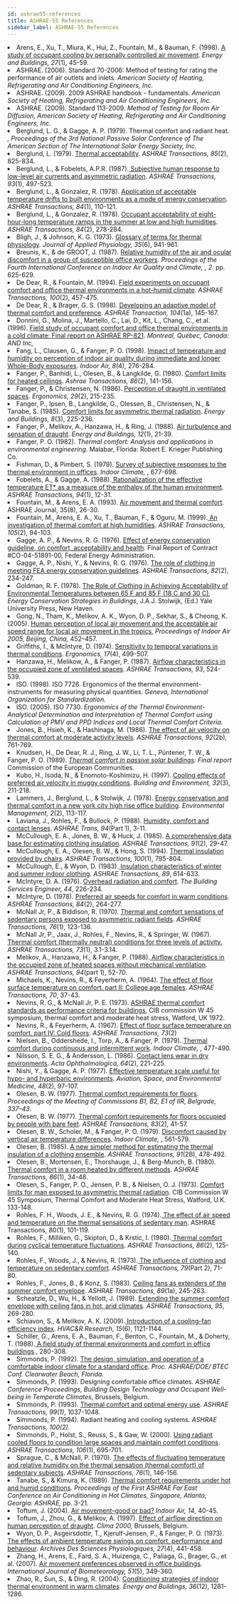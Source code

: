 ```yaml
---
id: ashrae55-references
title: ASHRAE-55 References
sidebar_label: ASHRAE-55 References
---
```



<li>Arens, E., Xu, T., Miura, K., Hui, Z., Fountain, M., &amp; Bauman, F. (1998). <a href="http://escholarship.org/uc/item/95j1j6vj" target="_blank">A study of occupant cooling by personally controlled air movement</a>.<em> Energy and Buildings, 27</em>(1), 45-59. </li>
  <li>ASHRAE. (2006). Standard 70-2006: Method of testing for rating the performance of air outlets and inlets.<em> American Society of Heating, Refrigerating and Air Conditioning Engineers, Inc. </em></li>
  <li>ASHRAE. (2009). 2009 ASHRAE handbook - fundamentals.<em> American Society of Heating, Refrigerating and Air Conditioning Engineers, Inc. </em></li>
  <li>ASHRAE. (2009). Standard 113-2009.<em> Method of Testing for Room Air Diffusion, American Society of Heating, Refrigerating and Air Conditioning Engineers, Inc.</em></li>
  <li>Berglund, L. G., &amp; Gagge, A. P. (1979). Thermal comfort and radiant heat. <em>, Proceedings of the 3rd National Passive Solar Conference of The American Section of The International Solar Energy Society, Inc. </em></li>
  <li>Berglund, L. (1979). <a href="other-papers/Berglund 1979 Thermal acceptability.pdf" target="_blank">Thermal acceptability</a>.<em> ASHRAE Transactions, 85</em>(2), 825-834. </li>
  <li>Berglund, L., &amp; Fobelets, A.P.R. (1987).<a href="other-papers/Berglund - Fobelets 1987 Subjective human response to low-level air currents and asymmetric radiation.pdf" target="_blank"> Subjective human response to low-level air currents and asymmetric radiation</a>.<em> ASHRAE Transactions, 93</em>(1), 497-523. </li>
  <li>Berglund, L., &amp; Gonzalez, R. (1978). <a href="other-papers/Berglund - Gonzalez 1978 Application of acceptable temperature drifts to built environments as a mode of energy conservation.pdf" target="_blank">Application of acceptable temperature drifts to built environments as a mode of energy conservation</a>.<em> ASHRAE Transactions, 84</em>(1), 110-121. </li>
  <li>Berglund, L., &amp; Gonzalez, R. (1978). <a href="other-papers/Berglund - Gonzalez 1978 Occupant acceptability of eight-hour-long temperature ramps in the summer at low and high humidities.pdf" target="_blank">Occupant acceptability of eight-hour-long temperature ramps in the summer at low and high humidities</a>.<em> ASHRAE Transactions, 84</em>(2), 278-284. </li>
  <li>Bligh, J., &amp; Johnson, K. G. (1973). <a href="other-papers/Bligh - Johnson 1973 Glossary of terms for thermal physiology.pdf" target="_blank">Glossary of terms for thermal physiology</a>.<em> Journal of Applied Physiology, 35</em>(6), 941-961. </li>
  <li>Breunis, K., &amp; de GROOT, J. (1987). <a href="other-papers/Breunis - deGroot 1987 Relative humidity of the air and ocular discomfort in a group of susceptible office workers.pdf" target="_blank">Relative humidity of the air and ocular discomfort in a group of susceptible office workers</a>. <em>Proceedings of the Fourth International Conference on Indoor Air Quality and Climate, , 2. </em>pp. 625-629. </li>
  <li>De Dear, R., &amp; Fountain, M. (1994). <a href="other-papers/de Dear - Fountain 1994 Field experiments on occupant comfort and office thermal environments in a hot-humid climate.pdf" target="_blank">Field experiments on occupant comfort and office thermal environments in a hot-humid climate</a>.<em> ASHRAE Transactions, 100</em>(2), 457-475. </li>
  <li>De Dear, R., &amp; Brager, G. S. (1998). <a href="other-papers/de Dear - Brager 1998 Developing an adaptive model of thermal comfort and preference.pdf" target="_blank">Developing an adaptive model of thermal comfort and preference</a>.<em> ASHRAE Transaction, 104</em>(1a), 145-167. </li>
  <li>Donnini, G., Molina, J., Martello, C., Lai, D., Kit, L., Chang, C., et al. (1996). <a href="other-papers/Donnini et al 1996 Field study of occupant comfort and office thermal environment in a cold climate - Final Report of RP-821.pdf" target="_blank">Field study of occupant comfort and office thermal environments in a cold climate: Final report on ASHRAE RP-821</a>.<em> Montreal, Qu&eacute;bec, Canada: AND Inc, </em></li>
  <li>Fang, L., Clausen, G., &amp; Fanger, P. O. (1998). <a href="http://onlinelibrary.wiley.com/doi/10.1111/j.1600-0668.1998.00008.x/abstract" target="_blank">Impact of temperature and humidity on perception of indoor air quality during immediate and longer Whole-Body exposures</a>.<em> Indoor Air, 8</em>(4), 276-284. </li>
  <li>Fanger, P., Banhidi, L., Olesen, B., &amp; Langkilde, G. (1980). <a href="other-papers/Fanger et al 1980 Comfort limits for heated ceilings..pdf" target="_blank">Comfort limits for heated ceilings</a>.<em> Ashrae Transactions, 86</em>(2), 141-156. </li>
  <li>Fanger, P., &amp; Christensen, N. (1986). <a href="other-papers/Fanger et al 1986 Perception of draught in ventilated spaces.pdf" target="_blank">Perception of draught in ventilated spaces</a>.<em> Ergonomics, 29</em>(2), 215-235. </li>
  <li>Fanger, P., Ipsen, B., Langkilde, G., Olessen, B., Christensen, N., &amp; Tanabe, S. (1985). <a href="http://www.sciencedirect.com/science/article/pii/0378778885900064" target="_blank">Comfort limits for asymmetric thermal radiation</a>.<em> Energy and Buildings, 8</em>(3), 225-236. </li>
  <li>Fanger, P., Melikov, A., Hanzawa, H., &amp; Ring, J. (1988). <a href="http://www.sciencedirect.com/science/article/pii/0378778888900539" target="_blank">Air turbulence and sensation of draught</a>.<em> Energy and Buildings, 12</em>(1), 21-39. </li>
  <li>Fanger, P. O. (1982). <em>Thermal comfort: Analysis and applications in environmental engineering</em>. Malabar, Florida: Robert E. Krieger Publishing Co. </li>
  <li>Fishman, D., &amp; Pimbert, S. (1979). <a href="other-papers/Fishman - Pimbert 1979 Survey of subjective responses to the thermal environment in offices.pdf" target="_blank">Survey of subjective responses to the thermal environment in offices</a>.<em> Indoor Climate, </em>, 677-698. </li>
  <li>Fobelets, A., &amp; Gagge, A. (1988).<a href="other-papers/Fobelets et al 1988 Rationalization of the effective temperature, ET, as a measure of the enthalpy of the human indoor environment.pdf" target="_blank"> Rationalization of the effective temperature ET* as a measure of the enthalpy of the human environment</a>.<em> ASHRAE Transactions, 94</em>(1), 12-31. </li>
  <li>Fountain, M., &amp; Arens, E. A. (1993). <a href="http://escholarship.org/uc/item/0q03g71s" target="_blank">Air movement and thermal comfort</a>. ASHRAE Journal, 35(8), 26-30.</li>
  <li>Fountain, M., Arens, E. A., Xu, T., Bauman, F., &amp; Oguru, M. (1999).<a href="http://escholarship.org/uc/item/94m840fb" target="_blank"> An investigation of thermal comfort at high humidities</a>. <em>ASHRAE Transactions, 105</em>(2), 94-103. </li>
  <li>Gagge, A. P., &amp; Nevins, R. G. (1976). <a href="other-papers/Gagge - Nevins 1976 Effect of energy conservation guidelines on comfort, acceptability and health.pdf" target="_blank">Effect of energy conservation guideline, on comfort, acceptability and health</a>. Final Report of Contract #CO-04-51891-00, Federal Energy Administration.</li>
  <li>Gagge, A. P., Nishi, Y., &amp; Nevins, R. G. (1976). <a href="other-papers/Gagge et al 1976 The role of clothing in meeting FEA energy conservation guidelines.pdf" target="_blank">The role of clothing in meeting FEA energy conservation guidelines</a>.<em> ASHRAE Transactions, 82</em>(2), 234-247. </li>
  <li>Goldman, R. F. (1978). <a href="other-papers/Goldman 1978 The Role of Clothing in Achieving Acceptability of Environmental Temperatures Between 65 F and 85 F (18 C and 30 C).pdf" target="_blank">The Role of Clothing in Achieving Acceptability of Environmental Temperatures between 65 F and 85 F (18 C and 30 C)</a><em>, Energy Conservation Strategies in Buildings</em>, J.A.J. Stolwijk, (Ed.) Yale University Press, New Haven.</li>
  <li>Gong, N., Tham, K., Melikov, A. K., Wyon, D. P., Sekhar, S., &amp; Cheong, K. (2005). <a href="other-papers/Gong et al 2005 human perception of local air movement and the acceptable air velocity range for local air movement in the tropics.pdf" target="_blank">Human  perception of local air movement and the acceptable air speed range for  local air movement in the tropics</a>,<em> Proceedings of Indoor Air 2005, Beijing, China,</em> 452&ndash;457. </li>
  <li>Griffiths, I., &amp; McIntyre, D. (1974). <a href="http://www.tandfonline.com/doi/abs/10.1080/00140137408931380" target="_blank">Sensitivity to temporal variations in thermal conditions</a>.<em> Ergonomics, 17</em>(4), 499-507. </li>
  <li>Hanzawa, H., Melikow, A., &amp; Fanger, P. (1987). <a href="other-papers/Hanzawa - Melikov 1987 Airflow characteristics in the occupied zone of ventilated spaces.pdf" target="_blank">Airflow characteristics in the occupied zone of ventilated spaces</a>.<em> ASHRAE Transactions, 93</em>, 524-539. </li>
  <li>ISO. (1998). ISO 7726. Ergonomics of the thermal environment-instruments for measuring physical quantities.<em> Geneva, International Organization for Standardization. </em></li>
  <li>ISO. (2005). ISO 7730.<em> Ergonomics of the Thermal Environment-Analytical Determination and Interpretation of Thermal Comfort using Calculation of PMV and PPD Indices and Local Thermal Comfort Criteria. </em></li>
  <li>Jones, B., Hsieh, K., &amp; Hashinaga, M. (1986). <a href="other-papers/Jones et al 1986 The effect of air velocity on thermal comfort at moderate activity levels.pdf" target="_blank">The effect of air velocity on thermal comfort at moderate activity levels</a>.<em> ASHRAE Transactions, 92</em>(2b), 761-769. </li>
  <li>Knudsen, H., De Dear, R. J., Ring, J. W., Li, T. L., P&uuml;ntener, T. W., &amp; Fanger, P. O. (1989). <em><a href="other-papers/Knudsen et al 1989 Thermal comfort in passive solar buildings.pdf" target="_blank">Thermal comfort in passive solar buildings</a>: Final report</em> Commission of the European Communities. </li>
  <li>Kubo, H., Isoda, N., &amp; Enomoto-Koshimizu, H. (1997). <a href="http://www.sciencedirect.com/science/article/pii/S0360132396000388" target="_blank">Cooling effects of preferred air velocity in muggy conditions</a>.<em> Building and Environment, 32</em>(3), 211-218. </li>
  <li>Lammers, J., Berglund, L., &amp; Stolwijk, J. (1978). <a href="http://www.springerlink.com/content/k02251872186h185/" target="_blank">Energy conservation and thermal comfort in a new york city high rise office building</a>.<em> Environmental Management, 2</em>(2), 113-117. </li>
  <li>Laviana, J., Rohles, F., &amp; Bullock, P. (1988). <a href="other-papers/Laviana et al 1988 Humidity, comfort and contact lenses.pdf" target="_blank">Humidity, comfort and contact lenses</a>.<em> ASHRAE Trans, 94</em>(Part 1), 3-11. </li>
  <li>McCullough, E. A., Jones, B. W., &amp; Huck, J. (1985). <a href="other-papers/McCullough et al 1985 A comprehensive data base for estimating clothing insulation.pdf" target="_blank">A comprehensive data base for estimating clothing insulation</a>.<em> ASHRAE Transactions, 91</em>(2), 29-47. </li>
  <li>McCullough, E. A., Olesen, B. W., &amp; Hong, S. (1994). <a href="other-papers/McCullough et al 1994 Thermal insulation provided by chairs.pdf" target="_blank">Thermal insulation provided by chairs</a>.<em> ASHRAE Transactions, 100</em>(1), 795-804. </li>
  <li>McCullough, E., &amp; Wyon, D. (1983).<a href="other-papers/McCullough - Wyon 1983 Insulation characteristics of winter and summer indoor clothing.pdf" target="_blank"> Insulation characteristics of winter and summer indoor clothing</a>.<em> ASHRAE Transactions, 89</em>, 614-633. </li>
  <li>McIntyre, D. A. (1976). <a href="other-papers/McIntyre 1976 Overhead radiation and comfort.pdf" target="_blank">Overhead radiation and comfort</a>.<em> The Building Services Engineer, 44</em>, 226-234. </li>
  <li>McIntyre, D. (1978). <a href="other-papers/McIntyre 1978 Preferred air speeds for comfort in warm conditions.pdf" target="_blank">Preferred air speeds for comfort in warm conditions</a>.<em> ASHRAE Transactions, 84</em>(2), 264-277. </li>
  <li>McNall Jr, P., &amp; Biddison, R. (1970). <a href="other-papers/McNall - Biddison 1970 Thermal and comfort sensations of sedentary persons exposed to asymmetric radiant fields.pdf" target="_blank">Thermal and comfort sensations of sedentary persons exposed to asymmetric radiant fields</a>.<em> ASHRAE Transactions, 76</em>(1), 123-136. </li>
  <li>McNall Jr, P., Jaax, J., Rohles, F., Nevins, R., &amp; Springer, W. (1967). <a href="other-papers/McNall et al 1967 Thermal comfort (thermally neutral) conditions for three levels of activity.pdf" target="_blank">Thermal comfort (thermally neutral) conditions for three levels of activity.</a><em> ASHRAE Transactions, 73</em>(1), 3.1-3.14. </li>
  <li>Melikov, A., Hanzawa, H., &amp; Fanger, P. (1988).<a href="other-papers/Melikov et al 1988 Airflow characteristics in the occupied zone of heated spaces without mechanical ventilation.pdf" target="_blank"> Airflow characteristics in the occupied zone of heated spaces without mechanical ventilation</a>.<em> ASHRAE Transactions, 94</em>(part 1), 52-70. </li>
  <li>Michaels, K., Nevins, R., &amp; Feyerherm, A. (1964). <a href="other-papers/Nevins et al 1964 The effect of floor surface temperature on comfort Part II-College age females.pdf" target="_blank">The effect of floor surface temperature on comfort. part II: College age females</a>.<em> ASHRAE Transactions, 70</em>, 37-43. </li>
  <li>Nevins, R. G., &amp; McNall Jr, P. E. (1973). <a href="other-papers/Nevins - McNall 1972 ASHRAE thermal comfort standards as performance criteria for buildings.pdf" target="_blank">ASHRAE thermal comfort standards as performance criteria for buildings</a>, CIB commission W 45 symposium, thermal comfort and moderate heat stress, Watford, UK 1972. </li>
  <li>Nevins, R., &amp; Feyerherm, A. (1967). <a href="other-papers/Nevins - Feyerherm 1967 Effect of floor surface temperature on comfort Part IV-cold floors.pdf" target="_blank">Effect of floor surface temperature on comfort. part IV: Cold floors</a>.<em> ASHRAE Transactions, 73</em>(2) </li>
  <li>Nielsen, B., Oddershede, I., Torp, A., &amp; Fanger, P. (1979). <a href="other-papers/Nielsen et al 1979 Thermal comfort during continuous and intermittent work.pdf" target="_blank">Thermal comfort during continuous and intermittent work</a>.<em> Indoor Climate, </em>, 477-490. </li>
  <li>Nilsson, S. E. G., &amp; Andersson, L. (1986). <a href="http://onlinelibrary.wiley.com/doi/10.1111/j.1755-3768.1986.tb06904.x/abstract" target="_blank">Contact lens wear in dry environments</a>.<em> Acta Ophthalmologica, 64</em>(2), 221-225. </li>
  <li>Nishi, Y., &amp; Gagge, A. P. (1977). <a href="other-papers/Nishi - Gagge 1977 Effective temperature scale useful for hypo- and hyperbaric environments.pdf" target="_blank">Effective temperature scale useful for hypo- and hyperbaric environments</a>.<em> Aviation, Space, and Environmental Medicine, 48</em>(2), 97-107. </li>
  <li>Olesen, B. W. (1977). <a href="other-papers/Olesen 1977 Thermal Comfort Requiremets for Floors -  Belgrade.pdf" target="_blank">Thermal comfort requirements for floors</a>. <em>Proceedings of the Meeting of Commissions B1, B2, E1 of IIR, Belgrade, 337&ndash;43</em>. </li>
  <li>Olesen, B. W. (1977). <a href="other-papers/Olesen 1977 Thermal comfort requirements for floors occupied by people with bare feet.pdf" target="_blank">Thermal comfort requirements for floors occupied by people with bare feet</a>.<em> ASHRAE Transactions, 83</em>(2), 41-57. </li>
  <li>Olesen, B. W., Scholer, M., &amp; Fanger, P. O. (1979). <a href="other-papers/Olesen et al 1979 Discomfort caused by vertical air temperature differences.pdf" target="_blank">Discomfort caused by vertical air temperature differences</a>.<em> Indoor Climate, </em>, 561-579. </li>
  <li>Olesen, B. (1985). <a href="other-papers/Olesen 1985 A new and simpler method for estimating the thermal insulation of a clothing ensemble.pdf" target="_blank">A new simpler method for estimating the thermal insulation of a clothing ensemble</a>.<em> ASHRAE Transactions, 91</em>(2B), 478-492. </li>
  <li>Olesen, B., Mortensen, E., Thorshauge, J., &amp; Berg-Munch, B. (1980). <a href="other-papers/Olesen et al 1980 Thermal comfort in a room heated by different methods.pdf" target="_blank">Thermal comfort in a room heated by different methods</a>.<em> ASHRAE Transactions, 86</em>(1), 34-48. </li>
  <li>Olesen, S., Fanger, P. O., Jensen, P. B., &amp; Nielsen, O. J. (1973). <a href="other-papers/Olesen et al 1972 Comfort limits for man exposed to asymmetric thermal radiation.pdf" target="_blank">Comfort limits for man exposed to asymmetric thermal radiation</a>. CIB Commission W 45 Symposium, Thermal Comfort and Moderate Heat Stress, Watford, U.K. 133-148. </li>
  <li>Rohles, F. H., Woods, J. E., &amp; Nevins, R. G. (1974).<a href="other-papers/Rohles et al 1974 The effect of air speed and temperature on the thermal sensations of sedentary man.pdf" target="_blank"> The effect of air speed and temperature on the thermal sensations of sedentary man</a>. ASHRAE Transactions, 80(1), 101-119. </li>
  <li>Rohles, F., Milliken, G., Skipton, D., &amp; Krstic, I. (1980).<a href="other-papers/Rohles et al 1980 Thermal comfort during cyclical temperature fluctuations.pdf" target="_blank"> Thermal comfort during cyclical temperature fluctuations</a>.<em> ASHRAE Transactions, 86</em>(2), 125-140. </li>
  <li>Rohles, F., Woods, J., &amp; Nevins, R. (1973).<a href="other-papers/Rohles et al 1973 The influence of clothing and temperature on sedentary comfort.pdf" target="_blank"> The influence of clothing and temperature on sedentary comfort</a>.<em> ASHRAE Transactions, 79</em>(Part 2), 71-80. </li>
  <li>Rohles, F., Jones, B., &amp; Konz, S. (1983). <a href="other-papers/Rohles et al 1983 Ceiling fans as extenders of the summer comfort envelope.pdf" target="_blank">Ceiling fans as extenders of the summer comfort envelope</a>.<em> ASHRAE Transactions, 89</em>(1a), 245-263. </li>
  <li>Scheatzle, D., Wu, H., &amp; Yellott, J. (1989). <a href="other-papers/Scheatzle - Yellott 1989 Extending the summer comfort envelope with ceiling fans in hot, arid climates.pdf" target="_blank">Extending the summer comfort envelope with ceiling fans in hot, arid climates</a>.<em> ASHRAE Transactions, 95</em>, 269-280. </li>
  <li>Schiavon, S., &amp; Melikov, A. K. (2009).<a href="http://www.tandfonline.com/doi/abs/10.1080/10789669.2009.10390882" target="_blank"> Introduction of a cooling-fan efficiency index</a>.<em> HVAC&amp;R Research, 15</em>(6), 1121-1144. </li>
  <li>Schiller, G., Arens, E. A., Bauman, F., Benton, C., Fountain, M., &amp; Doherty, T. (1988).<a href="http://escholarship.org/uc/item/4km240x7" target="_blank"> A field study of thermal environments and comfort in office buildings</a>., 280-308. </li>
  <li>Simmonds, P. (1992). <a href="other-papers/Simmonds 1992 The design, simulation and operation of a comfortable indoor climate for a standard office.pdf" target="_blank">The design, simulation, and operation of a comfortable indoor climate for a standard office</a>. <em>Proc. ASHRAE/DOE/ BTEC Conf. Clearwater Beach, Florida. </em></li>
  <li>Simmonds, P. (1993). Designing comfortable office climates. <em>ASHRAE Conference Proceedings, Building Design Technology and Occupant Well-being in Temperate Climates, </em>Brussels, Belgium. </li>
  <li>Simmonds, P. (1993). <a href="other-papers/Simmonds 1993 Thermal Comfort and optimal energy use.pdf" target="_blank">Thermal comfort and optimal energy use</a>.<em> ASHRAE Transactions, 99(1)</em>, 1037-1048. </li>
  <li>Simmonds, P. (1994). Radiant heating and cooling systems.<em> ASHRAE Transactions, 100(2).</em></li>
  <li>Simmonds, P., Holst, S., Reuss, S., &amp; Gaw, W. (2000). <a href="other-papers/Simmonds 2000 Using radiant cooled floors to condition large spaces and maintain comfort conditions.pdf" target="_blank">Using radiant cooled floors to condition large spaces and maintain comfort conditions</a>.<em> ASHRAE Transactions, 106</em>(1), 695-701. </li>
  <li>Sprague, C., &amp; McNall, P. (1970). <a href="other-papers/Sprague - McNall 1970 Effects of fluctuating temperature and relative humidity on the thermal sensation (thermal comfort) of sedentary subjects.pdf" target="_blank">The effects of fluctuating temperature and relative humidity on the thermal sensation (thermal comfort) of sedentary subjects</a>.<em> ASHRAE Transactions, 76</em>(1), 146-156. </li>
  <li>Tanabe, S., &amp; Kimura, K. (1989). <a href="other-papers/Tanabe - Kimura1989 Thermal comfort requirements under hot and humid conditions.pdf" target="_blank">Thermal comfort requirements under hot and humid conditions</a>. <em>Proceedings of the First ASHRAE Far East Conference on Air Conditioning in Hot Climates, Singapore, Atlanta, Georgia: ASHRAE, </em>pp. 3-21. </li>
  <li>Toftum, J. (2004). <a href="http://onlinelibrary.wiley.com/doi/10.1111/j.1600-0668.2004.00271.x/full" target="_blank">Air movement&ndash;good or bad?</a><em> Indoor Air, 14</em>, 40-45. </li>
  <li>Toftum, J., Zhou, G., &amp; Melikov, A. (1997). <a href="other-papers/Toftum et al 1997 Effect of airflow direction on human perception of draught.pdf" target="_blank">Effect of airflow direction on human perception of draught</a>. <em>Clima 2000, </em>Brussels, Belgium. </li>
  <li>Wyon, D. P., Asgeirsdottir, T., Kjerulf-Jensen, P., &amp; Fanger, P. O. (1973). <a href="other-papers/Wyon et al 1973 The effects of ambient temperature swings on comfort, performance and behavior.pdf" target="_blank">The effects of ambient temperature swings on comfort, performance and behaviour</a>.<em> Archives Des Sciences Physiologiques, 27</em>(4), 441-458. </li>
  <li>Zhang, H., Arens, E., Fard, S. A., Huizenga, C., Paliaga, G., Brager, G., et al. (2007). <a href="http://www.springerlink.com/content/y4k12q48ptkg1638/" target="_blank">Air movement preferences observed in office buildings</a>.<em> International Journal of Biometeorology, 51</em>(5), 349-360. </li>
  <li>Zhao, R., Sun, S., &amp; Ding, R. (2004). <a href="http://www.sciencedirect.com/science/article/pii/S0378778804000611" target="_blank">Conditioning strategies of indoor thermal environment in warm climates</a>.<em> Energy and Buildings, 36</em>(12), 1281-1286.</li>
